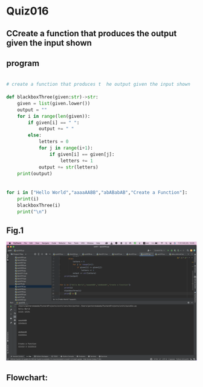 # Quiz016

## CCreate a function that produces the output given the input shown

## program

```.py

# create a function that produces t  he output given the input shown

def blackboxThree(given:str)->str:
    given = list(given.lower())
    output = ""
    for i in range(len(given)):
        if given[i] == " ":
            output += " "
        else:
            letters = 0
            for j in range(i+1):
                if given[i] == given[j]:
                    letters += 1
            output += str(letters)
    print(output)


for i in ["Hello World","aaaaAABB","abABabAB","Create a Function"]:
    print(i)
    blackboxThree(i)
    print("\n")

```
## Fig.1
![](quiz016.png)

## Flowchart:

